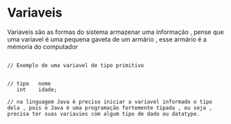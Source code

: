 # Variaveis

Variaveis são as formas do sistema armazenar uma informação , pense que uma variavel é uma pequena gaveta de um armário , esse armário é a mémoria do computador 

```

// Exemplo de uma variavel de tipo primitivo


// tipo   nome
   int    idade;

// na linguagem Java é preciso iniciar a variavel informado o tipo dela , pois o Java é uma programação fortemente tipada , ou seja , precisa ter suas variavies com algum tipo de dado ou datatype.


```

